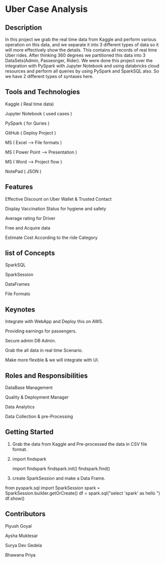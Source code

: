 # Uber Case Analysis
## Description
In this project we grab the real time data from Kaggle and perform various operation on this data, and we separate it  into 3 different types of data so it will more effectively show the details. This contains all records of real time Uber rides.
After thinking 360 degrees we partitioned this data into 3 DataSets(Admin, Passesnger, Rider).
We were done this project over the integration with PySpark with Jupyter Notebook and using databricks cloud resources and perform all queries by using PySpark and SparkSQL also.
So we have 2 different types of syntaxes here.

## Tools and Technologies

Kaggle ( Real time data)

Jupyter Notebook ( used cases )

PySpark ( for Quries )

GitHub ( Deploy Project )

MS ( Excel --> File formats )

MS ( Power Point --> Presentation )

MS ( Word --> Project flow )

NotePad ( JSON )


## Features

Effective Discount on Uber Wallet & Trusted Contact

Display Vaccination Status for hygiene and safety

Average rating for Driver 

Free and Acquire data

Estimate Cost According to the ride Category

## list of Concepts

SparkSQL

SparkSession

DataFrames

File Formats

## Keynotes

Integrate with WebApp and Deploy this on AWS.

Providing earnings for passengers.

Secure admin DB Admin.

Grab the all data in real time Scenario.

Make more flexible & we will integrate with UI.

## Roles and Responsibilities 

DataBase Management

Quality & Deployment Manager

Data Analytics 

Data Collection & pre-Processing

## Getting Started

1. Grab the data from Kaggle and Pre-processed the data in CSV file format.
2. import findspark

    import findspark
    findspark.init()
    findspark.find()
    
3. create SparkSession and make a Data Frame.


from pyspark.sql import SparkSession
spark = SparkSession.builder.getOrCreate()
df = spark.sql("select 'spark' as hello ")
df.show()

## Contributors

Piyush Goyal

Aysha Muktesar

Surya Dev Gedela

Bhawana Priya
